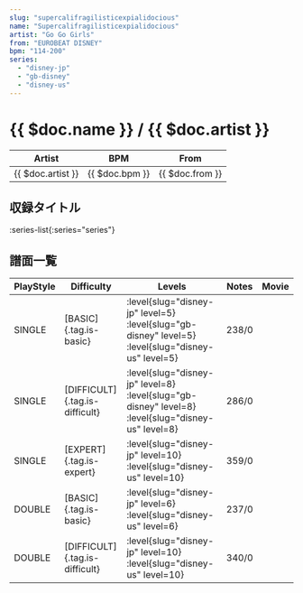 ```yaml
---
slug: "supercalifragilisticexpialidocious"
name: "Supercalifragilisticexpialidocious"
artist: "Go Go Girls"
from: "EUROBEAT DISNEY"
bpm: "114-200"
series:
  - "disney-jp"
  - "gb-disney"
  - "disney-us"
---
```


# {{ $doc.name }} / {{ $doc.artist }}

|Artist|BPM|From|
|------|---|----|
|{{ $doc.artist }}|{{ $doc.bpm }}|{{ $doc.from }}|

## 収録タイトル

:series-list{:series="series"}

## 譜面一覧

|PlayStyle|Difficulty|Levels|Notes|Movie|
|---------|----------|------|-----|-----|
|SINGLE|[BASIC]{.tag.is-basic}|<div class="field is-grouped is-grouped-multiline"> :level{slug="disney-jp" level=5} :level{slug="gb-disney" level=5} :level{slug="disney-us" level=5}</div>|238/0||
|SINGLE|[DIFFICULT]{.tag.is-difficult}|<div class="field is-grouped is-grouped-multiline"> :level{slug="disney-jp" level=8} :level{slug="gb-disney" level=8} :level{slug="disney-us" level=8}</div>|286/0||
|SINGLE|[EXPERT]{.tag.is-expert}|<div class="field is-grouped is-grouped-multiline"> :level{slug="disney-jp" level=10} :level{slug="disney-us" level=10}</div>|359/0||
|DOUBLE|[BASIC]{.tag.is-basic}|<div class="field is-grouped is-grouped-multiline"> :level{slug="disney-jp" level=6} :level{slug="disney-us" level=6}</div>|237/0||
|DOUBLE|[DIFFICULT]{.tag.is-difficult}|<div class="field is-grouped is-grouped-multiline"> :level{slug="disney-jp" level=10} :level{slug="disney-us" level=10}</div>|340/0||
